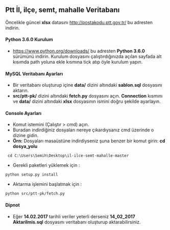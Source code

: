 ## Ptt İl, ilçe, semt, mahalle Veritabanı

Öncelikle güncel <b>xlsx</b> datasını http://postakodu.ptt.gov.tr/ bu adresten indirin.

#### Python 3.6.0 Kurulum
- https://www.python.org/downloads/ bu adresten <b>Python 3.6.0</b> sürümünü indirin. Kurulum dosyasını çalıştırdığınızda açılan sayfada alt kısımda path yoluna ekle kısmına tick atıp öyle kurulum yapın.
 
 
#### MySQL Veritabanı Ayarları
- Bir veritabanı oluşturup içine <b>data/</b> dizini altındaki <b>sablon.sql</b> dosyasını aktarın.
- <b>src/ptt-pk/</b> dizini altındaki <b>fetch.py</b> dosyasını açın. <b>Connection</b> kısmını ve <b>data/</b> dizini altındaki <b>xlsx</b> dosyasının ismini doğru şekilde ayarlayın.
 
#### Console Ayarları
- Komut istemini (Çalıştır > cmd) açın.
- Buradan indirdiğiniz dosyaları nereye çıkardıysanız cmd üzerinde o dizine gidin. 
- <b>Örn:</b> Dosyaları masaüstüne indirdiyseniz şuna benzer bir komut girin: <b>cd dosya_yolu</b>

```
 cd C:\Users\Semih\Desktop\il-ilce-semt-mahalle-master
```

- Gerekli paketleri yüklemek için : 

```
python setup.py install
```

- Aktarma işlemini başlatmak için : 

```
python src/ptt-pk/fetch.py
```

#### Dipnot

- Eğer <b>14.02.2017</b> tarihli veriler yeterli derseniz <b>14_02_2017 Aktarilmis.sql</b> dosyasını veritabanı oluşturup aktarabilirsiniz.
